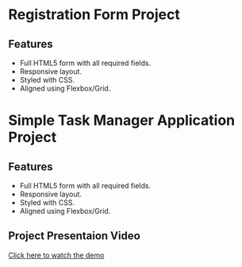 # Registration Form Project

## Features

- Full HTML5 form with all required fields.
- Responsive layout.
- Styled with CSS.
- Aligned using Flexbox/Grid.

# Simple Task Manager Application Project

## Features

- Full HTML5 form with all required fields.
- Responsive layout.
- Styled with CSS.
- Aligned using Flexbox/Grid.

## Project Presentaion Video

[Click here to watch the demo](YOUR_GOOGLE_DRIVE_LINK)
